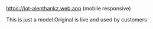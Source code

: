 https://iot-alenthankz.web.app
(mobile responsive)


This is just a model.Original is live and used by customers
